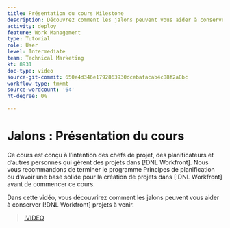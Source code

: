 ```yaml
---
title: Présentation du cours Milestone
description: Découvrez comment les jalons peuvent vous aider à conserver [!DNL  Workfront] projets à venir.
activity: deploy
feature: Work Management
type: Tutorial
role: User
level: Intermediate
team: Technical Marketing
kt: 8931
doc-type: video
source-git-commit: 650e4d346e1792863930dcebafacab4c88f2a8bc
workflow-type: tm+mt
source-wordcount: '64'
ht-degree: 0%

---
```


# Jalons : Présentation du cours

Ce cours est conçu à l’intention des chefs de projet, des planificateurs et d’autres personnes qui gèrent des projets dans [!DNL Workfront]. Nous vous recommandons de terminer le programme Principes de planification ou d’avoir une base solide pour la création de projets dans [!DNL Workfront] avant de commencer ce cours.

Dans cette vidéo, vous découvrirez comment les jalons peuvent vous aider à conserver [!DNL  Workfront] projets à venir.

>[!VIDEO](https://video.tv.adobe.com/v/335203/?quality=12&learn=on)
